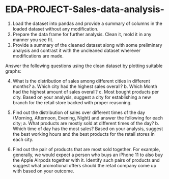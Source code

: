 # EDA-PROJECT-Sales-data-analysis-
1. Load the dataset into pandas and provide a summary of columns in the loaded dataset without any modification.
2. Prepare the data frame for further analysis. Clean it, mold it in any manner you see fit.
3. Provide a summary of the cleaned dataset along with some preliminary analysis and contrast it with the uncleaned dataset wherever modifications are made.

Answer the following questions using the clean dataset by plotting suitable graphs:

4. What is the distribution of sales among different cities in different months?
a. Which city had the highest sales overall?
b. Which Month had the highest amount of sales overall?
c. Most bought products per city.
Based on your analysis, suggest a city for establishing a new branch for the retail store backed with proper reasoning.

5. Find out the distribution of sales over different times of the day (Morning, Afternoon, Evening, Night) and answer the following for each city;
a. What products are mostly sold at different times of the day?
b. Which time of day has the most sales?
Based on your analysis, suggest the best working hours and the best products for the retail stores in each city.

6. Find out the pair of products that are most sold together. For example, generally, we would expect a person who buys an iPhone 11 to also buy the Apple Airpods together with it. Identify such pairs of products and suggest what promotional offers should the retail company come up with based on your outcome.
